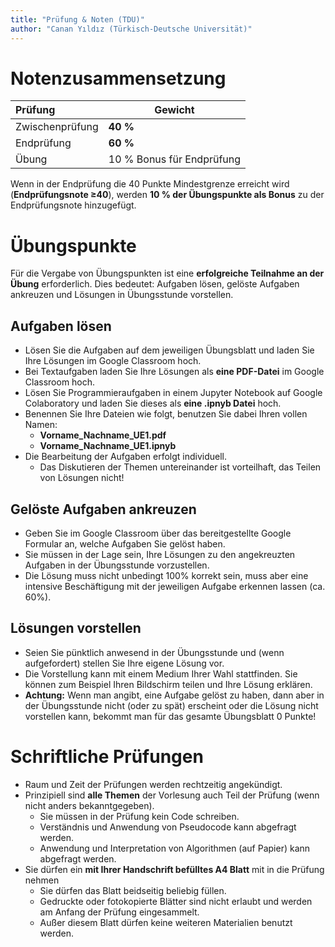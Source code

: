 ```yaml
---
title: "Prüfung & Noten (TDU)"
author: "Canan Yıldız (Türkisch-Deutsche Universität)"
---
```



# Notenzusammensetzung

| Prüfung         | Gewicht                          |
|:----------------|----------------------------------|
| Zwischenprüfung | **40 %**                         |
| Endprüfung      | **60 %**                         |
| Übung           | 10 % Bonus für Endprüfung        |


Wenn in der Endprüfung die 40 Punkte Mindestgrenze erreicht wird (**Endprüfungsnote ≥40**),
werden **10 % der Übungspunkte als Bonus** zu der Endprüfungsnote hinzugefügt.

# Übungspunkte

Für die Vergabe von Übungspunkten ist eine **erfolgreiche Teilnahme an der Übung** erforderlich. Dies bedeutet: Aufgaben lösen, gelöste Aufgaben ankreuzen und Lösungen in Übungsstunde vorstellen.

## Aufgaben lösen
*   Lösen Sie die Aufgaben auf dem jeweiligen Übungsblatt und laden Sie Ihre Lösungen im Google Classroom hoch.
*   Bei Textaufgaben laden Sie Ihre Lösungen als **eine PDF-Datei** im Google Classroom hoch.
*   Lösen Sie Programmieraufgaben in einem Jupyter Notebook auf Google Colaboratory und laden Sie dieses als **eine .ipnyb Datei** hoch.
*   Benennen Sie Ihre Dateien wie folgt, benutzen Sie dabei Ihren vollen Namen:
    *   **Vorname_Nachname_UE1.pdf**
    *   **Vorname_Nachname_UE1.ipnyb**
*   Die Bearbeitung der Aufgaben erfolgt individuell.
    *   Das Diskutieren der Themen untereinander ist vorteilhaft, das Teilen von Lösungen nicht!

## Gelöste Aufgaben ankreuzen
*   Geben Sie im Google Classroom über das bereitgestellte Google Formular an, welche Aufgaben Sie gelöst haben.
*   Sie müssen in der Lage sein, Ihre Lösungen zu den angekreuzten Aufgaben in der Übungsstunde vorzustellen.
*   Die Lösung muss nicht unbedingt 100% korrekt sein, muss aber eine intensive Beschäftigung mit der jeweiligen Aufgabe erkennen lassen (ca. 60%).

## Lösungen vorstellen
*   Seien Sie pünktlich anwesend in der Übungsstunde und (wenn aufgefordert) stellen Sie Ihre eigene Lösung vor.
*   Die Vorstellung kann mit einem Medium Ihrer Wahl stattfinden. Sie können zum Beispiel Ihren Bildschirm teilen und Ihre Lösung erklären.
*   **Achtung:** Wenn man angibt, eine Aufgabe gelöst zu haben, dann aber in der Übungsstunde nicht (oder zu spät)
erscheint oder die Lösung nicht vorstellen kann, bekommt man für das gesamte Übungsblatt 0 Punkte!

# Schriftliche Prüfungen
*   Raum und Zeit der Prüfungen werden rechtzeitig angekündigt.
*   Prinzipiell sind **alle Themen** der Vorlesung auch Teil der Prüfung (wenn nicht anders bekanntgegeben).
    *   Sie müssen in der Prüfung kein Code schreiben.
    *   Verständnis und Anwendung von Pseudocode kann abgefragt werden.
    *   Anwendung und Interpretation von Algorithmen (auf Papier) kann abgefragt werden.
*   Sie dürfen ein **mit Ihrer Handschrift befülltes A4 Blatt** mit in die Prüfung nehmen
    *   Sie dürfen das Blatt beidseitig beliebig füllen.
    *   Gedruckte oder fotokopierte Blätter sind nicht erlaubt und werden am Anfang der Prüfung eingesammelt.
    *   Außer diesem Blatt dürfen keine weiteren Materialien benutzt werden.
